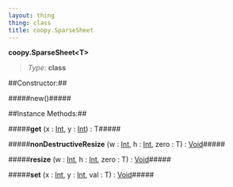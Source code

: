 ```yaml
---
layout: thing
thing: class
title: coopy.SparseSheet
---
```

**coopy.SparseSheet&lt;T&gt;**



> *Type:* **class**



##Constructor:##

#####new()#####



##Instance Methods:##


#####**get** (x : <a href="../Int.html" class="type">Int</a>, y : <a href="../Int.html" class="type">Int</a>) : T#####




#####**nonDestructiveResize** (w : <a href="../Int.html" class="type">Int</a>, h : <a href="../Int.html" class="type">Int</a>, zero : T) : <a href="../Void.html" class="type">Void</a>#####




#####**resize** (w : <a href="../Int.html" class="type">Int</a>, h : <a href="../Int.html" class="type">Int</a>, zero : T) : <a href="../Void.html" class="type">Void</a>#####




#####**set** (x : <a href="../Int.html" class="type">Int</a>, y : <a href="../Int.html" class="type">Int</a>, val : T) : <a href="../Void.html" class="type">Void</a>#####





